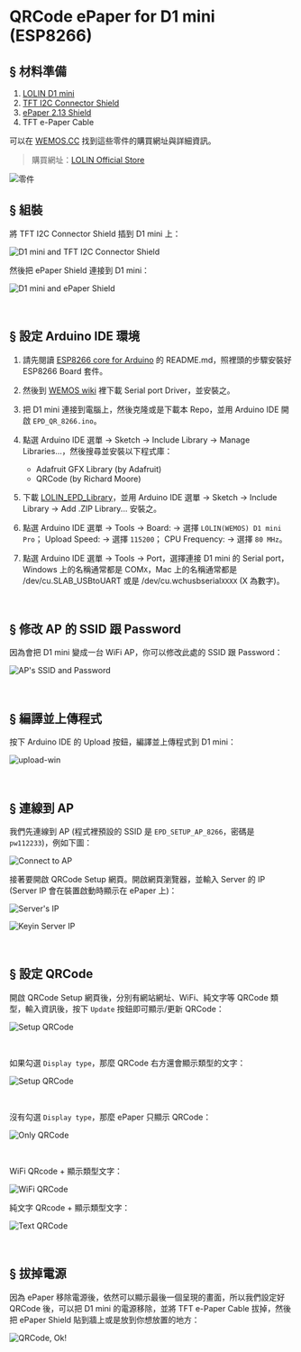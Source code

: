# QRCode ePaper for D1 mini (ESP8266)

## § 材料準備

1. [LOLIN D1 mini](https://wiki.wemos.cc/products:d1:d1_mini)
2. [TFT I2C Connector Shield](https://www.aliexpress.com/item/32846977179.html?storeId=1331105&spm=a2g1y.12024536.productList_2559252.subject_2)
3. [ePaper 2.13 Shield](https://wiki.wemos.cc/products:d1_mini_shields:epd_2.13_shield)
4. TFT e-Paper Cable

可以在 [WEMOS.CC](https://www.wemos.cc/) 找到這些零件的購買網址與詳細資訊。

> 購買網址：[LOLIN Official Store](https://lolin.aliexpress.com/store/1331105)

![零件](imgs/img1.jpg)

## § 組裝

將 TFT I2C Connector Shield 插到 D1 mini 上：

![D1 mini and TFT I2C Connector Shield](imgs/img2.jpg)


然後把 ePaper Shield 連接到 D1 mini：

![D1 mini and ePaper Shield](imgs/img3.jpg)

<br>


## § 設定 Arduino IDE 環境

1. 請先閱讀 [ESP8266 core for Arduino](https://github.com/esp8266/Arduino) 的 README.md，照裡頭的步驟安裝好 ESP8266 Board 套件。
2. 然後到 [WEMOS wiki](https://wiki.wemos.cc/downloads) 裡下載 Serial port Driver，並安裝之。
3. 把 D1 mini 連接到電腦上，然後克隆或是下載本 Repo，並用 Arduino IDE 開啟 `EPD_QR_8266.ino`。
4. 點選 Arduino IDE 選單 -> Sketch -> Include Library -> Manage Libraries...，然後搜尋並安裝以下程式庫：

    - Adafruit GFX Library (by Adafruit)
    - QRCode (by Richard Moore)

5. 下載 [LOLIN_EPD_Library](https://github.com/wemos/LOLIN_EPD_Library)，並用 Arduino IDE 選單 -> Sketch -> Include Library -> Add .ZIP Library... 安裝之。
6. 點選 Arduino IDE 選單 -> Tools -> Board: -> 選擇 `LOLIN(WEMOS) D1 mini Pro`； Upload Speed: -> 選擇 `115200`； CPU Frequency: -> 選擇 `80 MHz`。
7. 點選 Arduino IDE 選單 -> Tools -> Port，選擇連接 D1 mini 的 Serial port，Windows 上的名稱通常都是 COM`X`，Mac 上的名稱通常都是 /dev/cu.SLAB_USBtoUART 或是 /dev/cu.wchusbserial`XXXX` (X 為數字)。

<br>


## § 修改 AP 的 SSID 跟 Password

因為會把 D1 mini 變成一台 WiFi AP，你可以修改此處的 SSID 跟 Password：

![AP's SSID and Password](imgs/ap_ssid_pass.png)

<br>


## § 編譯並上傳程式

按下 Arduino IDE 的 Upload 按鈕，編譯並上傳程式到 D1 mini：

![upload-win](imgs/upload_win.png)

<br>


## § 連線到 AP

我們先連線到 AP (程式裡預設的 SSID 是 `EPD_SETUP_AP_8266`，密碼是 `pw112233`)，例如下圖：

![Connect to AP](imgs/connect_ap.jpg)

接著要開啟 QRCode Setup 網頁。開啟網頁瀏覽器，並輸入 Server 的 IP (Server IP 會在裝置啟動時顯示在 ePaper 上)：

![Server's IP](imgs/server_ip.jpg)

![Keyin Server IP](imgs/keyin_ip.jpg)

<br>


## § 設定 QRCode

開啟 QRCode Setup 網頁後，分別有網站網址、WiFi、純文字等 QRCode 類型，輸入資訊後，按下 `Update` 按鈕即可顯示/更新 QRCode：

![Setup QRCode](imgs/qrepd_web_setup.png)

<br>

如果勾選 `Display type`，那麼 QRCode 右方還會顯示類型的文字：

![Setup QRCode](imgs/qrepd_display_type.png)

<br>

沒有勾選 `Display type`，那麼 ePaper 只顯示 QRCode：

![Only QRCode](imgs/only_qr.jpg)

<br>

WiFi QRcode + 顯示類型文字：

![WiFi QRCode](imgs/wifi_qr.jpg)

純文字 QRcode + 顯示類型文字：

![Text QRCode](imgs/text_qr.jpg)

<br>


## § 拔掉電源

因為 ePaper 移除電源後，依然可以顯示最後一個呈現的畫面，所以我們設定好 QRCode 後，可以把 D1 mini 的電源移除，並將 TFT e-Paper Cable 拔掉，然後把 ePaper Shield 貼到牆上或是放到你想放置的地方：

![QRCode, Ok!](imgs/qrepd_ok.jpg)
